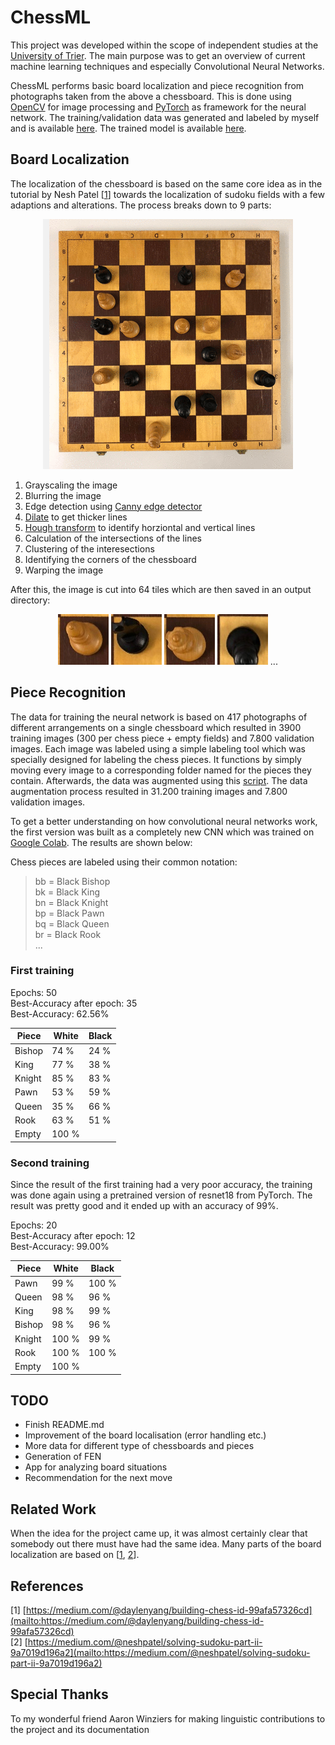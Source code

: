 # ChessML

This project was developed within the scope of independent studies at the [University of Trier](https://www.uni-trier.de/). The main purpose was to get an overview of current machine learning techniques and especially Convolutional Neural Networks.

ChessML performs basic board localization and piece recognition from photographs taken from the above a chessboard. This is done using [OpenCV](https://opencv.org/) for image processing and [PyTorch](https://pytorch.org/) as framework for the neural network. The training/validation data was generated and labeled by myself and is available [here](https://drive.google.com/file/d/1TKDfcIpuD7qyaxXSBfxeuh4S9vQa653_/view?usp=sharing). The trained model is available [here](https://drive.google.com/file/d/1-4A7AYUz1j9BOSemeiKSwpm04OO9Zq8k/view?usp=sharing).

## Board Localization

The localization of the chessboard is based on the same core idea as in the tutorial by Nesh Patel \[[1]\] towards the localization of sudoku fields with a few adaptions and alterations. The process breaks down to 9 parts:

<p align="center">
  <img src="misc/images/animation.gif" alt="Animation">
</p>

1. Grayscaling the image
2. Blurring the image
3. Edge detection using [Canny edge detector](https://en.wikipedia.org/wiki/Canny_edge_detector)
4. [Dilate](https://docs.opencv.org/2.4/modules/imgproc/doc/filtering.html?highlight=dilate#dilate) to get thicker lines
5. [Hough transform](https://en.wikipedia.org/wiki/Hough_transform) to identify horziontal and vertical lines
6. Calculation of the intersections of the lines
7. Clustering of the interesections
8. Identifying the corners of the chessboard
9. Warping the image

After this, the image is cut into 64 tiles which are then saved in an output directory:

<p align="center">
  <img src="misc/images/1.jpg">
  <img src="misc/images/2.jpg">
  <img src="misc/images/3.jpg">
  <img src="misc/images/4.jpg">
  ...
</p>

## Piece Recognition

The data for training the neural network is based on 417 photographs of different arrangements on a single chessboard which resulted in 3900 training images (300 per chess piece + empty fields) and 7.800 validation images. Each image was labeled using a simple labeling tool which was specially designed for labeling the chess pieces. It functions by simply moving every image to a corresponding folder named for the pieces they contain. Afterwards, the data was augmented using this [script](data/data_augmention.py). The data augmentation process resulted in 31.200 training images and 7.800 validation images.

To get a better understanding on how convolutional neural networks work, the first version was built as a completely new CNN which was trained on [Google Colab](https://colab.research.google.com/). The results are shown below:

Chess pieces are labeled using their common notation:

> bb = Black Bishop<br>
> bk = Black King<br>
> bn = Black Knight<br>
> bp = Black Pawn<br>
> bq = Black Queen<br>
> br = Black Rook<br>
> ...

### First training

Epochs: 50<br>
Best-Accuracy after epoch: 35<br>
Best-Accuracy: 62.56%

Piece  | White | Black
------ | ----- | -----
Bishop | 74 %  | 24 %
King   | 77 %  | 38 %
Knight | 85 %  | 83 %
Pawn   | 53 %  | 59 %
Queen  | 35 %  | 66 %
Rook   | 63 %  | 51 %
Empty  | 100 %

### Second training

Since the result of the first training had a very poor accuracy, the training was done again using a pretrained version of resnet18 from PyTorch. The result was pretty good and it ended up with an accuracy of 99%.

Epochs: 20<br>
Best-Accuracy after epoch: 12<br>
Best-Accuracy: 99.00%

Piece  | White  | Black
------ | ------ | ------
Pawn   | 99 \%  | 100 \%
Queen  | 98 \%  | 96 \%
King   | 98 \%  | 99 \%
Bishop | 98 \%  | 96 \%
Knight | 100 \% | 99 \%
Rook   | 100 \% | 100 \%
Empty  | 100 \%

## TODO

- Finish README.md
- Improvement of the board localisation (error handling etc.)
- More data for different type of chessboards and pieces
- Generation of FEN
- App for analyzing board situations
- Recommendation for the next move

## Related Work

When the idea for the project came up, it was almost certainly clear that somebody out there must have had the same idea. Many parts of the board localization are based on [[1], [2]].

## References

\[1\] [https://medium.com/@daylenyang/building-chess-id-99afa57326cd](mailto:https://medium.com/@daylenyang/building-chess-id-99afa57326cd)<br>
\[2\] [https://medium.com/@neshpatel/solving-sudoku-part-ii-9a7019d196a2](mailto:https://medium.com/@neshpatel/solving-sudoku-part-ii-9a7019d196a2)

[1]: https://medium.com/@daylenyang/building-chess-id-99afa57326cd
[2]: https://medium.com/@neshpatel/solving-sudoku-part-ii-9a7019d196a2

## Special Thanks

To my wonderful friend Aaron Winziers for making linguistic contributions to the project and its documentation
